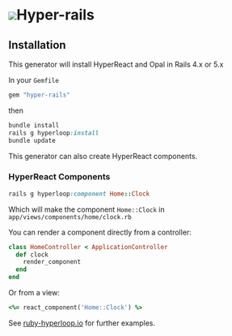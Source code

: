 
#  ![](https://github.com/Serzhenka/hyper-loop-logos/blob/master/hyper-rails_150.png)Hyper-rails

## Installation

This generator will install HyperReact and Opal in Rails 4.x or 5.x

In your `Gemfile`

```ruby
gem "hyper-rails"
```

then

```ruby
bundle install
rails g hyperloop:install
bundle update
```

This generator can also create HyperReact components.

<!-- Options are :
* --hyper-router to install hyper-router too
* --hyper-mesh to install hyper-mesh too
* --opal-jquery to install opal-jquery in the js application manifest
* --all to do all the above -->

### HyperReact Components

```ruby
rails g hyperloop:component Home::Clock
```

Which will make the component `Home::Clock` in  `app/views/components/home/clock.rb`

You can render a component directly from a controller:

```ruby
class HomeController < ApplicationController
  def clock
    render_component
  end
end
```

Or from a view:

```ruby
<%= react_component('Home::Clock') %>
```
See [ruby-hyperloop.io](http://ruby-hyperloop.io/) for further examples.

<!-- ```ruby
rails g hyperloop:router Home::Show
```

Will make the router component app/views/components/home/show.rb

Note that router components are components that mix-in the React::Router module.  Both normal components and routers are called the usual way from controllers or views using the render_component method. -->
